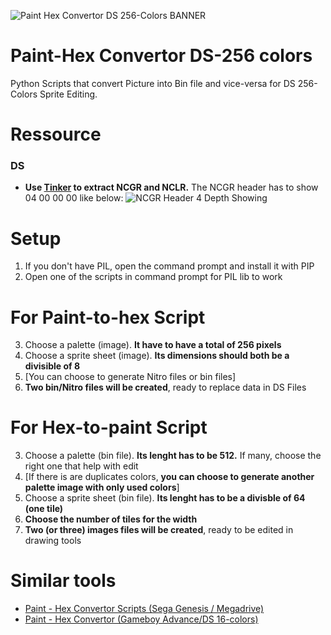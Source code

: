 ![Paint Hex Convertor DS 256-Colors BANNER](https://github.com/zigaudrey/paint-hex-convertor-DS-256/assets/129554573/69e9857d-8435-48a3-8878-62009225af36)

# Paint-Hex Convertor DS-256 colors
Python Scripts that convert Picture into Bin file and vice-versa for DS 256-Colors Sprite Editing.

# Ressource
### DS
+ **Use [Tinker](https://www.romhacking.net/utilities/817/) to extract NCGR and NCLR.** The NCGR header has to show 04 00 00 00 like below:
![NCGR Header 4 Depth Showing](https://github.com/zigaudrey/paint-hex-convertor-DS-256/assets/129554573/294f6c04-cf5e-4192-b828-ae6b88f7d8e1)

# Setup
1. If you don't have PIL, open the command prompt and install it with PIP
1. Open one of the scripts in command prompt for PIL lib to work

# For Paint-to-hex Script
3. Choose a palette (image). **It have to have a total of 256 pixels**
4. Choose a sprite sheet (image). **Its dimensions should both be a divisible of 8**
5. [You can choose to generate Nitro files or bin files]
6. **Two bin/Nitro files will be created**, ready to replace data in DS Files

# For Hex-to-paint Script
3. Choose a palette (bin file). **Its lenght has to be 512.** If many, choose the right one that help with edit
4. [If there is are duplicates colors, **you can choose to generate another palette image with only used colors**]
5. Choose a sprite sheet (bin file). **Its lenght has to be a divisble of 64 (one tile)**
6. **Choose the number of tiles for the width**
6. **Two (or three) images files will be created**, ready to be edited in drawing tools

# Similar tools
+ [Paint - Hex Convertor Scripts (Sega Genesis / Megadrive)](https://github.com/zigaudrey/paint-hex-convertor-MSX)
+ [Paint - Hex Convertor (Gameboy Advance/DS 16-colors)](https://github.com/zigaudrey/paint-hex-convertor-GBA-DS)
